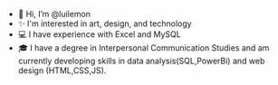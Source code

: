 - 👋 Hi, I’m @luilemon
- ✨ I'm interested in art, design, and technology
- 💻 I have experience with Excel and MySQL
- 🎓 I have a degree in Interpersonal Communication Studies and am currently developing skills in data analysis(SQL,PowerBi) and web design (HTML,CSS,JS).

<!---
luilemon/luilemon is a ✨ special ✨ repository because its `README.md` (this file) appears on your GitHub profile.
You can click the Preview link to take a look at your changes.
--->
